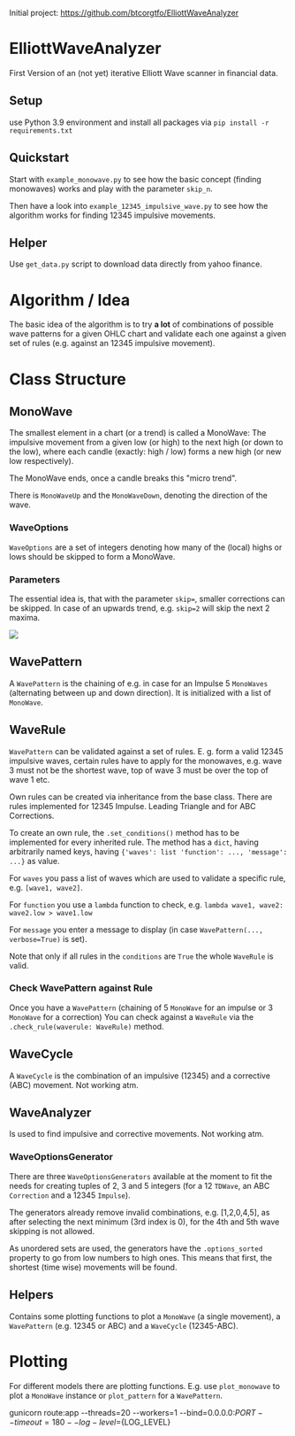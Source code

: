 
Initial project: https://github.com/btcorgtfo/ElliottWaveAnalyzer

# ElliottWaveAnalyzer
First Version of an (not yet) iterative Elliott Wave scanner in financial data.

## Setup
use Python 3.9 environment and install all packages via
`pip install -r requirements.txt`

## Quickstart
Start with `example_monowave.py` to see how the basic concept (finding monowaves) works and play with the parameter `skip_n`.

Then have a look into `example_12345_impulsive_wave.py` to see how the algorithm works for finding 12345 impulsive movements.

## Helper
Use `get_data.py` script to download data directly from yahoo finance.

# Algorithm / Idea
The basic idea of the algorithm is to try **a lot** of combinations of possible wave
patterns for a given OHLC chart and validate each one against a given
set of rules (e.g. against an 12345 impulsive movement).

# Class Structure
## MonoWave
The smallest element in a chart (or a trend) is called a MonoWave: 
The impulsive movement from a given low (or high) to the next high 
(or down to the low), where each candle (exactly: high / low) 
forms a new high (or new low respectively). 

The MonoWave ends, once a candle breaks this "micro trend".

There is `MonoWaveUp` and the `MonoWaveDown`, denoting the direction of the wave.

### WaveOptions
`WaveOptions` are a set of integers denoting how many of the (local) highs or lows should be
skipped to form a MonoWave.

### Parameters
The essential idea is, that with the parameter `skip=`, smaller corrections can be skipped. In case of an upwards trend, 
e.g. `skip=2` will skip the next 2 maxima.

![](doc/img/monowave_skip.png)

## WavePattern
A `WavePattern` is the chaining of e.g. in case for an Impulse 5 `MonoWaves` (alternating between up and down direction). It is initialized with a list of `MonoWave`.

## WaveRule
`WavePattern` can be validated against a set of rules. E. g. form a valid 12345 impulsive waves, certain rules have to apply for the 
monowaves, e.g. wave 3 must not be the shortest wave, top of wave 3 must be over the top of wave 1 etc. 

Own rules can be created via inheritance from the base class. There are rules
implemented for 12345 Impulse. Leading Triangle and for ABC Corrections.

To create an own rule, the `.set_conditions()` method has to be implemented for every inherited rule. The method has a `dict`, having
arbitrarily named keys, having `{'waves': list 'function': ..., 'message': ...}` as value.

For `waves` you pass a list of waves which are used to validate a specific rule, e.g. `[wave1, wave2]`.

For `function` you use a `lambda` function to check, e.g. `lambda wave1, wave2: wave2.low > wave1.low`

For `message` you enter a message to display (in case `WavePattern(..., verbose=True)` is set).

Note that only if all rules in the `conditions` are `True` the whole `WaveRule` is valid.

### Check WavePattern against Rule
Once you have a `WavePattern` (chaining of 5 `MonoWave` for an impulse or 3 `MonoWave` for a correction)
 You can check against a `WaveRule` via the `.check_rule(waverule: WaveRule)` method.

## WaveCycle
A `WaveCycle` is the combination of an impulsive (12345) and a corrective (ABC) movement.
Not working atm.

## WaveAnalyzer
Is used to find impulsive and corrective movements.
Not working atm.

### WaveOptionsGenerator
There are three `WaveOptionsGenerators` available at the moment to fit the needs for creating
tuples of 2, 3 and 5 integers (for a 12 `TDWave`, an ABC `Correction` and a 12345 `Impulse`).

The generators already remove invalid combinations, e.g. [1,2,0,4,5], as after selecting the next minimum (3rd index is 0), for the 4th and 5th wave skipping is not allowed.

As unordered sets are used, the generators have the `.options_sorted` property to go from low numbers to high ones. This means that
first, the shortest (time wise) movements will be found.

## Helpers
Contains some plotting functions to plot a `MonoWave` (a single movement), a `WavePattern` (e.g. 12345 or ABC) and a `WaveCycle` (12345-ABC).

# Plotting
For different models there are plotting functions. E.g. use `plot_monowave` to plot a `MonoWave` instance or `plot_pattern` for a `WavePattern`.


gunicorn route:app --threads=20 --workers=1 --bind=0.0.0.0:${PORT} --timeout=180 --log-level=${LOG_LEVEL}
